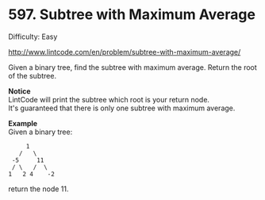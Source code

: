 # 597. Subtree with Maximum Average

Difficulty: Easy

http://www.lintcode.com/en/problem/subtree-with-maximum-average/

Given a binary tree, find the subtree with maximum average. Return the root of the subtree.

**Notice**  
LintCode will print the subtree which root is your return node.  
It's guaranteed that there is only one subtree with maximum average.

**Example**  
Given a binary tree:
```
     1
   /   \
 -5     11
 / \   /  \
1   2 4    -2 
```
return the node 11.
